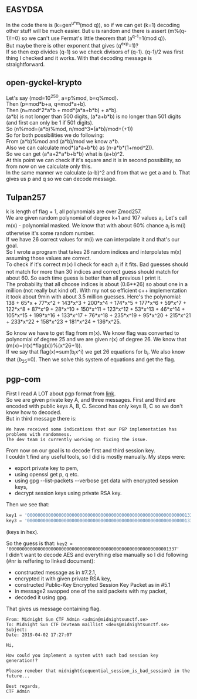 ## EASYDSA

In the code there is (k=gen<sup>u*m</sup>(mod q)), so if we can get (k=1) decoding other stuff will be much easier. But u is random and there is assert (m%(q-1)!=0) so we can't use Fermat's little theorem that (a<sup>q-1</sup>=1(mod q)). <br>
But maybe there is other exponent that gives (q<sup>exp</sup>=1)? <br>
If so then exp divides (q-1) so we check divisors of (q-1).
(q-1)/2 was first thing I checked and it works.
With that decoding message is straightforward.

## open-gyckel-krypto

Let's say (mod=10<sup>250</sup>, a=p%mod, b=q%mod). <br>
Then (p=mod\*b+a, q=mod\*a+b). <br>
Then (n=mod^2\*a\*b + mod*(a\*a+b\*b) + a\*b). <br>
(a\*b) is not longer than 500 digits, (a\*a+b\*b) is no longer than 501 digits (and first can only be 1 if 501 digits). <br>
So (n%mod=(a\*b)%mod, n/mod^3=(a\*b)/mod+(+1)) <br>
So for both possibilities we do following: <br>
From (a\*b)%mod and (a\*b)/mod we know a\*b. <br>
Also we can calculate mod*(a\*a+b\*b) as (n-a\*b*(1+mod^2)). <br>
So we can get (a\*a+2\*a\*b+b\*b) what is (a+b)^2. <br>
At this point we can check if it's square and it is in second possibility, so from now on we calculate only this. <br>
In the same manner we calculate (a-b)^2 and from that we get a and b. That gives us p and q so we can decode message.

## Tulpan257

k is length of flag + 1, all polynomials are over Zmod257. <br>
We are given random polynomial of degree k+1 and 107 values a<sub>i</sub>. Let's call m(x) - polynomial masked. We know that with about 60% chance a<sub>i</sub> is m(i) otherwise it's some random number. <br>
If we have 26 correct values for m(i) we can interpolate it and that's our goal. <br>
So I wrote a program that takes 26 random indices and interpolates m(x) assuming those values are correct. <br>
To check if it's correct m(x) I check for each a<sub>i</sub> if it fits. Bad guesses should not match for more than 30 indices and correct guess should match for about 60. So each time guess is better than all previous I print it. <br>
The probability that all choose indices is about (0.6\*\*26) so about one in a million (not really but kind of). With my not so efficient c++ implementation it took about 9min with about 3.5 million guesses. Here's the polynomial: <br>
138 + 65\*x + 77\*x^2 + 143\*x^3 + 200\*x^4 + 174\*x^5 + 177\*x^6 + 59\*x^7 + 122\*x^8 + 87\*x^9 + 28\*x^10 + 150\*x^11 + 123\*x^12 + 53\*x^13 + 46\*x^14 + 105\*x^15 + 199\*x^16 + 133\*x^17 + 76\*x^18 + 235\*x^19 + 95\*x^20 + 215\*x^21 + 233\*x^22 + 158\*x^23 + 181\*x^24 + 136\*x^25.

So know we have to get flag from m(x). We know flag was converted to polynomial of degree 25 and we are given r(x) of degree 26. We know that (m(x)=(r(x)\*flag(x))%(x^26+1)). <br>
If we say that flag(x)=sum(b<sub>i</sub>x^i) we get 26 equations for b<sub>i</sub>. We also know that (b<sub>25</sub>=0). Then we solve this system of equations and get the flag.

## pgp-com

First I read A LOT about pgp format from [link](https://tools.ietf.org/html/rfc4880). <br>
So we are given private key A, and three messages.
First and third are encoded with public keys A, B, C.
Second has only keys B, C so we don't know how to decoded. <br>
But in third message there is:
```
We have received some indications that our PGP implementation has problems with randomness.
The dev team is currently working on fixing the issue.
```

From now on our goal is to decode first and third session key. <br>
I couldn't find any useful tools, so I did is mostly manually. My steps were:
* export private key to pem,
* using openssl get p, q etc.
* using gpg --list-packets --verbose get data with encrypted session keys,
* decrypt session keys using private RSA key.

Then we see that:
```python
key1 = '0000000000000000000000000000000000000000000000000000000000001336'
key3 = '0000000000000000000000000000000000000000000000000000000000001338'
```
(keys in hex).

So the guess is that:
`key2 = '0000000000000000000000000000000000000000000000000000000000001337'` <br>
I didn't want to decode AES and everything else manually so I did following (#nr is reffering to linked document):
* constructed message as in #7.2.1,
* encrypted it with given private RSA key,
* constructed Public-Key Encrypted Session Key Packet as in #5.1
* in message2 swapped one of the said packets with my packet,
* decoded it using gpg.

That gives us message containing flag.
```
From: Midnight Sun CTF Admin <admin@midnightsunctf.se>
To: Midnight Sun CTF Devteam maillist <devs@midnightsunctf.se>
Subject: 
Date: 2019-04-02 17:27:07

Hi,

How could you implement a system with such bad session key generation!?

Please remeber that midnight{sequential_session_is_bad_session} in the future...

Best regards,
CTF Admin
```
